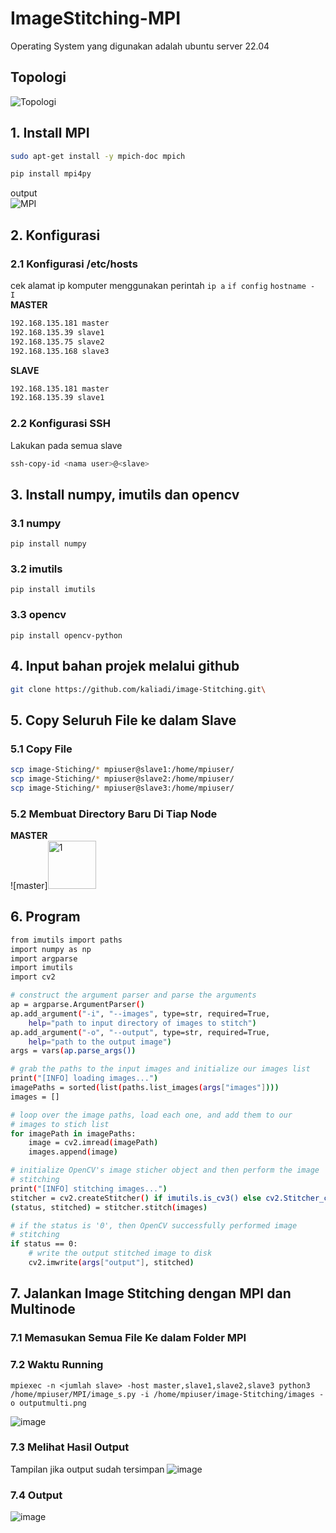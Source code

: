 # ImageStitching-MPI
Operating System yang digunakan adalah ubuntu server 22.04

## Topologi
![Topologi](https://github.com/feliana444/ImageStitching-MPI/assets/145323449/263a5fa1-220e-46f2-8959-34ba6c33901f)

## 1. Install MPI
```sh
sudo apt-get install -y mpich-doc mpich
```
```sh
pip install mpi4py
```
output <br>
![MPI](https://github.com/feliana444/ImageStitching-MPI/assets/145323449/0a4b646e-f73b-4060-9364-49c5f43f4f2a)
## 2. Konfigurasi
### 2.1 Konfigurasi /etc/hosts <br>
cek alamat ip komputer menggunakan perintah `ip a` `if config` `hostname -  I` <br>
**MASTER**
```sh
192.168.135.181 master
192.168.135.39 slave1
192.168.135.75 slave2
192.168.135.168 slave3
```
**SLAVE**
```sh
192.168.135.181 master
192.168.135.39 slave1
```
### 2.2 Konfigurasi SSH <br>
Lakukan pada semua slave
```sh
ssh-copy-id <nama user>@<slave>
```

## 3. Install numpy, imutils dan opencv
### 3.1 numpy
    pip install numpy
### 3.2 imutils
    pip install imutils
### 3.3 opencv
    pip install opencv-python

## 4. Input bahan projek melalui github
```sh
git clone https://github.com/kaliadi/image-Stitching.git\
```

## 5. Copy Seluruh File ke dalam Slave
### 5.1 Copy File
```sh
scp image-Stiching/* mpiuser@slave1:/home/mpiuser/
scp image-Stiching/* mpiuser@slave2:/home/mpiuser/
scp image-Stiching/* mpiuser@slave3:/home/mpiuser/
```
### 5.2 Membuat Directory Baru Di Tiap Node <br>
**MASTER** <br>
![master]<img width="77" alt="1" src="https://github.com/Alzidan21/Image-Stitching-MPI/assets/105232288/ede18f3c-0faf-45d5-aac0-341a2791bfa1"><br>

## 6. Program
```sh
from imutils import paths
import numpy as np
import argparse
import imutils
import cv2

# construct the argument parser and parse the arguments
ap = argparse.ArgumentParser()
ap.add_argument("-i", "--images", type=str, required=True,
	help="path to input directory of images to stitch")
ap.add_argument("-o", "--output", type=str, required=True,
	help="path to the output image")
args = vars(ap.parse_args())

# grab the paths to the input images and initialize our images list
print("[INFO] loading images...")
imagePaths = sorted(list(paths.list_images(args["images"])))
images = []

# loop over the image paths, load each one, and add them to our
# images to stich list
for imagePath in imagePaths:
	image = cv2.imread(imagePath)
	images.append(image)

# initialize OpenCV's image sticher object and then perform the image
# stitching
print("[INFO] stitching images...")
stitcher = cv2.createStitcher() if imutils.is_cv3() else cv2.Stitcher_create()
(status, stitched) = stitcher.stitch(images)

# if the status is '0', then OpenCV successfully performed image
# stitching
if status == 0:
	# write the output stitched image to disk
	cv2.imwrite(args["output"], stitched)
```

## 7. Jalankan Image Stitching dengan MPI dan Multinode
### 7.1 Memasukan Semua File Ke dalam Folder MPI

### 7.2 Waktu Running
    mpiexec -n <jumlah slave> -host master,slave1,slave2,slave3 python3 /home/mpiuser/MPI/image_s.py -i /home/mpiuser/image-Stitching/images -o outputmulti.png
![image](https://github.com/feliana444/ImageStitching-MPI/assets/145323449/8f9214f2-bd1b-4822-ba67-5e0c13d328ad)
### 7.3 Melihat Hasil Output <br>
Tampilan jika output sudah tersimpan
![image](https://github.com/feliana444/ImageStitching-MPI/assets/145323449/3448576c-6cd8-45e4-80cd-17398e9847ad)
### 7.4 Output
![image](https://github.com/feliana444/ImageStitching-MPI/assets/145323449/2abddfe2-001c-493a-965d-871f6e180928)
